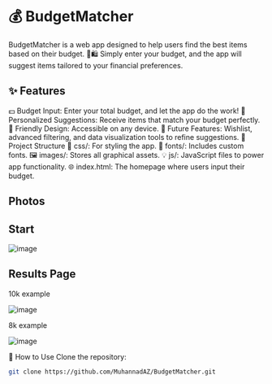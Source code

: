 # 💰 BudgetMatcher
BudgetMatcher is a web app designed to help users find the best items based on their budget. 💸🛍️ Simply enter your budget, and the app will suggest items tailored to your financial preferences.

## ✨ Features
💵 Budget Input: Enter your total budget, and let the app do the work!
🛒 Personalized Suggestions: Receive items that match your budget perfectly.
📱 Friendly Design: Accessible on any device.
🚀 Future Features: Wishlist, advanced filtering, and data visualization tools to refine suggestions.
📂 Project Structure
📜 css/: For styling the app.
🎨 fonts/: Includes custom fonts.
🖼️ images/: Stores all graphical assets.
💡 js/: JavaScript files to power app functionality.
🌐 index.html: The homepage where users input their budget.

## Photos  

## Start  

![image](https://github.com/user-attachments/assets/ec1123e6-25e4-42bf-b126-645160cb4c3b)


## Results Page  

10k example  

![image](https://github.com/user-attachments/assets/0dc3e86a-a0ac-437b-8fa6-cc94199d6ef7)  

8k example  

![image](https://github.com/user-attachments/assets/df57970a-7897-4c2c-9ee2-21ba99c0f5f7)


🚀 How to Use
Clone the repository:

```bash
git clone https://github.com/MuhannadAZ/BudgetMatcher.git

